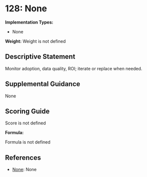 # 128: None

**Implementation Types:**

- None

**Weight:** Weight is not defined

## Descriptive Statement

Monitor adoption, data quality, ROI; iterate or replace when needed.

## Supplemental Guidance

None

## Scoring Guide

Score is not defined

**Formula:**

Formula is not defined

## References

- [None](None): None

